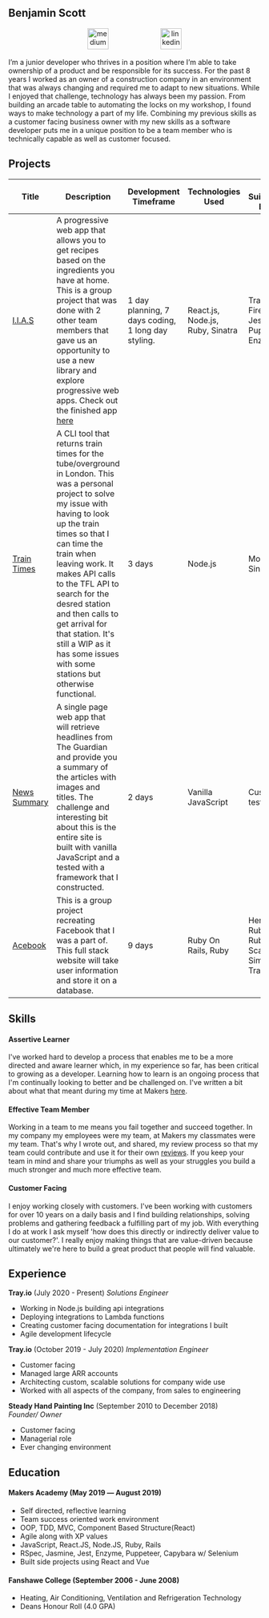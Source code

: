 ## Benjamin Scott

<p align="center"> <a href="https://medium.com/@bengscott2"><img src="https://cdn-images-1.medium.com/max/1600/1*emiGsBgJu2KHWyjluhKXQw.png" alt="medium" hspace="50" height="42" width="42" ></a>
<a href="https://www.linkedin.com/in/benjamin-scott-8b042010b/"><img src="https://www.iconfinder.com/data/icons/free-social-icons/67/linkedin_circle_color-512.png" alt="linkedin" hspace="50" height="42" width="42"></a></p>

I’m a junior developer who thrives in a position where I’m able to take ownership of a product and be responsible for its success. For the past 8 years I worked as an owner of a construction company in an environment that was always changing and required me to adapt to new situations. While I enjoyed that challenge, technology has always been my passion. From building an arcade table to automating the locks on my workshop, I found ways to make technology a part of my life. Combining my previous skills as a customer facing business owner with my new skills as a software developer puts me in a unique position to be a team member who is technically capable as well as customer focused. 

## Projects

| Title | Description | Development Timeframe | Technologies Used | Test Suites/CIs/CDs Employed |
|--|--|--|--|--|
| [I.I.A.S](https://github.com/ajosephides/i.i.a.s) | A progressive web app that allows you to get recipes based on the ingredients you have at home. This is a group project that was done with 2 other team members that gave us an opportunity to use a new library and explore progressive web apps. Check out the finished app [here](https://it-is-always-soup.firebaseapp.com/) | 1 day planning, 7 days coding, 1 long day styling. | React.js, Node.js, Ruby, Sinatra | Travis(CI), Firebase(CD), Jest, Puppeteer, Enzyme |
| [Train Times](https://github.com/bengscott2/train-times) | A CLI tool that returns train times for the tube/overground in London. This was a personal project to solve my issue with having to look up the train times so that I can time the train when leaving work. It makes API calls to the TFL API to search for the desred station and then calls to get arrival for that station. It's still a WIP as it has some issues with some stations but otherwise functional. | 3 days | Node.js | Mocha, Chai, Sinon |
| [News Summary](https://github.com/bengscott2/news-summary-challenge) | A single page web app that will retrieve headlines from The Guardian and provide you a summary of the articles with images and titles. The challenge and interesting bit about this is the entire site is built with vanilla JavaScript and a tested with a framework that I constructed.  | 2 days | Vanilla JavaScript | Custom built test framework |
| [Acebook](https://github.com/bengscott2/acebook-livewire) | This is a group project recreating Facebook that I was a part of. This full stack website will take user information and store it on a database. | 9 days | Ruby On Rails, Ruby | Heroku, Rubocop, RubyCritic, ScaffoLint, SimpleCov, Travis CI |


## Skills

#### Assertive Learner

I've worked hard to develop a process that enables me to be a more directed and aware learner which, in my experience so far, has been critical to growing as a developer. Learning how to learn is an ongoing process that I'm continually looking to better and be challenged on. I've written a bit about what that meant during my time at Makers [here](https://github.com/bengscott2/Blog). 

#### Effective Team Member

Working in a team to me means you fail together and succeed together. In my company my employees were my team, at Makers my classmates were my team. That's why I wrote out, and shared, my review process so that my team could contribute and use it for their own [reviews](https://github.com/bengscott2/process-review-steps). If you keep your team in mind and share your triumphs as well as your struggles you build a much stronger and much more effective team.

#### Customer Facing

I enjoy working closely with customers. I've been working with customers for over 10 years on a daily basis and I find building relationships, solving problems and gathering feedback a fulfilling part of my job. With everything I do at work I ask myself 'how does this directly or indirectly deliver value to our customer?'. I really enjoy making things that are value-driven because ultimately we're here to build a great product that people will find valuable. 

## Experience

**Tray.io** (July 2020 - Present)
*Solutions Engineer*
* Working in Node.js building api integrations 
* Deploying integrations to Lambda functions
* Creating customer facing documentation for integrations I built
* Agile development lifecycle 

**Tray.io** (October 2019 - July 2020)
*Implementation Engineer*
* Customer facing
* Managed large ARR accounts
* Architecting custom, scalable solutions for company wide use
* Worked with all aspects of the company, from sales to engineering

**Steady Hand Painting Inc** (September 2010 to December 2018)    
*Founder/ Owner*  
* Customer facing
* Managerial role
* Ever changing environment

## Education

#### Makers Academy (May 2019 –– August 2019)

- Self directed, reflective learning
- Team success oriented work environment
- OOP, TDD, MVC, Component Based Structure(React)
- Agile along with XP values
- JavaScript, React.JS, Node.JS, Ruby, Rails
- RSpec, Jasmine, Jest, Enzyme, Puppeteer, Capybara w/ Selenium
- Built side projects using React and Vue


#### Fanshawe College (September 2006 - June 2008)

- Heating, Air Conditioning, Ventilation and Refrigeration Technology
- Deans Honour Roll (4.0 GPA)
